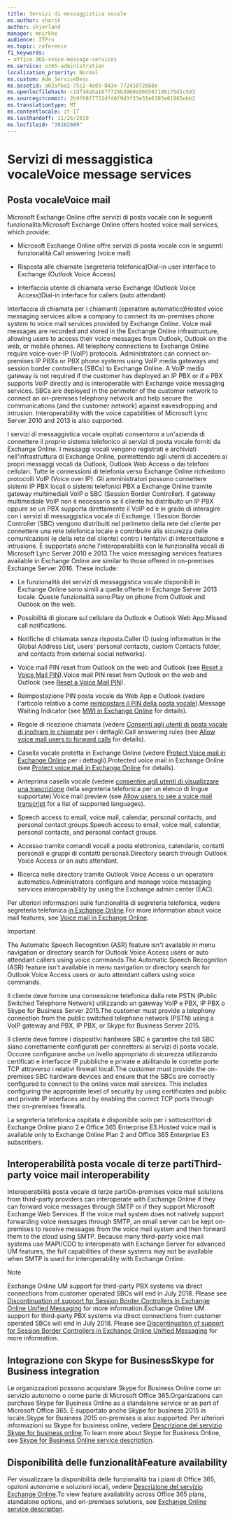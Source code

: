 ```yaml
---
title: Servizi di messaggistica vocale
ms.author: sharik
author: skjerland
manager: mnirkhe
audience: ITPro
ms.topic: reference
f1_keywords:
- office-365-voice-message-services
ms.service: o365-administration
localization_priority: Normal
ms.custom: Adm_ServiceDesc
ms.assetid: a02af6e2-75c2-4e83-843e-77241072068e
ms.openlocfilehash: c1df4da5a1877728b3060e5605071d8175d1c503
ms.sourcegitcommit: 2b9f68f7731dfd6f9d3f33e31e6303e81985ebb2
ms.translationtype: MT
ms.contentlocale: it-IT
ms.lasthandoff: 11/26/2019
ms.locfileid: "39262689"
---
```

# <a name="voice-message-services"></a><span data-ttu-id="18506-102">Servizi di messaggistica vocale</span><span class="sxs-lookup"><span data-stu-id="18506-102">Voice message services</span></span>

## <a name="voice-mail"></a><span data-ttu-id="18506-103">Posta vocale</span><span class="sxs-lookup"><span data-stu-id="18506-103">Voice mail</span></span>

<span data-ttu-id="18506-104">Microsoft Exchange Online offre servizi di posta vocale con le seguenti funzionalità:</span><span class="sxs-lookup"><span data-stu-id="18506-104">Microsoft Exchange Online offers hosted voice mail services, which provide:</span></span>
  
- <span data-ttu-id="18506-105">Microsoft Exchange Online offre servizi di posta vocale con le seguenti funzionalità:</span><span class="sxs-lookup"><span data-stu-id="18506-105">Call answering (voice mail)</span></span>
    
- <span data-ttu-id="18506-106">Risposta alle chiamate (segreteria telefonica)</span><span class="sxs-lookup"><span data-stu-id="18506-106">Dial-in user interface to Exchange (Outlook Voice Access)</span></span>
    
- <span data-ttu-id="18506-107">Interfaccia utente di chiamata verso Exchange (Outlook Voice Access)</span><span class="sxs-lookup"><span data-stu-id="18506-107">Dial-in interface for callers (auto attendant)</span></span>
    
<span data-ttu-id="18506-p101">Interfaccia di chiamata per i chiamanti (operatore automatico)</span><span class="sxs-lookup"><span data-stu-id="18506-p101">Hosted voice messaging services allow a company to connect its on-premises phone system to voice mail services provided by Exchange Online. Voice mail messages are recorded and stored in the Exchange Online infrastructure, allowing users to access their voice messages from Outlook, Outlook on the web, or mobile phones. All telephony connections to Exchange Online require voice-over-IP (VoIP) protocols. Administrators can connect on-premises IP PBXs or PBX phone systems using VoIP media gateways and session border controllers (SBCs) to Exchange Online. A VoIP media gateway is not required if the customer has deployed an IP PBX or if a PBX supports VoIP directly and is interoperable with Exchange voice messaging services. SBCs are deployed in the perimeter of the customer network to connect an on-premises telephony network and help secure the communications (and the customer network) against eavesdropping and intrusion. Interoperability with the voice capabilities of Microsoft Lync Server 2010 and 2013 is also supported.</span></span>
  
<span data-ttu-id="18506-p102">I servizi di messaggistica vocale ospitati consentono a un'azienda di connettere il proprio sistema telefonico ai servizi di posta vocale forniti da Exchange Online. I messaggi vocali vengono registrati e archiviati nell'infrastruttura di Exchange Online, permettendo agli utenti di accedere ai propri messaggi vocali da Outlook, Outlook Web Access o dai telefoni cellulari. Tutte le connessioni di telefonia verso Exchange Online richiedono protocolli VoIP (Voice over IP). Gli amministratori possono connettere sistemi IP PBX locali o sistemi telefonici PBX a Exchange Online tramite gateway multimediali VoIP o SBC (Session Border Controller). Il gateway multimediale VoIP non è necessario se il cliente ha distribuito un IP PBX oppure se un PBX supporta direttamente il VoIP ed è in grado di interagire con i servizi di messaggistica vocale di Exchange. I Session Border Controller (SBC) vengono distribuiti nel perimetro della rete del cliente per connettere una rete telefonica locale e contribuire alla sicurezza delle comunicazioni (e della rete del cliente) contro i tentativi di intercettazione e intrusione. È supportata anche l'interoperabilità con le funzionalità vocali di Microsoft Lync Server 2010 e 2013.</span><span class="sxs-lookup"><span data-stu-id="18506-p102">The voice messaging services features available in Exchange Online are similar to those offered in on-premises Exchange Server 2016. These include:</span></span>
  
- <span data-ttu-id="18506-117">Le funzionalità dei servizi di messaggistica vocale disponibili in Exchange Online sono simili a quelle offerte in Exchange Server 2013 locale. Queste funzionalità sono:</span><span class="sxs-lookup"><span data-stu-id="18506-117">Play on phone from Outlook and Outlook on the web.</span></span>
    
- <span data-ttu-id="18506-118">Possibilità di giocare sul cellulare da Outlook e Outlook Web App.</span><span class="sxs-lookup"><span data-stu-id="18506-118">Missed call notifications.</span></span>
    
- <span data-ttu-id="18506-119">Notifiche di chiamata senza risposta.</span><span class="sxs-lookup"><span data-stu-id="18506-119">Caller ID (using information in the Global Address List, users' personal contacts, custom Contacts folder, and contacts from external social networks).</span></span>
    
- <span data-ttu-id="18506-120">Voice mail PIN reset from Outlook on the web and Outlook (see [Reset a Voice Mail PIN](https://go.microsoft.com/fwlink/p/?LinkId=286328)).</span><span class="sxs-lookup"><span data-stu-id="18506-120">Voice mail PIN reset from Outlook on the web and Outlook (see [Reset a Voice Mail PIN](https://go.microsoft.com/fwlink/p/?LinkId=286328)).</span></span>
    
- <span data-ttu-id="18506-121">Reimpostazione PIN posta vocale da Web App e Outlook (vedere l'articolo relativo a come [reimpostare il PIN della posta vocale](https://go.microsoft.com/fwlink/p/?LinkId=271794)).</span><span class="sxs-lookup"><span data-stu-id="18506-121">Message Waiting Indicator (see [MWI in Exchange Online](https://go.microsoft.com/fwlink/p/?LinkId=271794) for details).</span></span> 
    
- <span data-ttu-id="18506-122">Regole di ricezione chiamata (vedere [Consenti agli utenti di posta vocale di inoltrare le chiamate](https://go.microsoft.com/fwlink/p/?LinkId=271795) per i dettagli).</span><span class="sxs-lookup"><span data-stu-id="18506-122">Call answering rules (see [Allow voice mail users to forward calls](https://go.microsoft.com/fwlink/p/?LinkId=271795) for details).</span></span>
    
- <span data-ttu-id="18506-123">Casella vocale protetta in Exchange Online (vedere [Protect Voice mail in Exchange Online](https://go.microsoft.com/fwlink/p/?LinkId=271796) per i dettagli).</span><span class="sxs-lookup"><span data-stu-id="18506-123">Protected voice mail in Exchange Online (see [Protect voice mail in Exchange Online](https://go.microsoft.com/fwlink/p/?LinkId=271796) for details).</span></span>
    
- <span data-ttu-id="18506-124">Anteprima casella vocale (vedere [consentire agli utenti di visualizzare una trascrizione](https://go.microsoft.com/fwlink/p/?LinkId=271797) della segreteria telefonica per un elenco di lingue supportate).</span><span class="sxs-lookup"><span data-stu-id="18506-124">Voice mail preview (see [Allow users to see a voice mail transcript](https://go.microsoft.com/fwlink/p/?LinkId=271797) for a list of supported languages).</span></span>
    
- <span data-ttu-id="18506-125">Speech access to email, voice mail, calendar, personal contacts, and personal contact groups.</span><span class="sxs-lookup"><span data-stu-id="18506-125">Speech access to email, voice mail, calendar, personal contacts, and personal contact groups.</span></span>
    
- <span data-ttu-id="18506-126">Accesso tramite comandi vocali a posta elettronica, calendario, contatti personali e gruppi di contatti personali.</span><span class="sxs-lookup"><span data-stu-id="18506-126">Directory search through Outlook Voice Access or an auto attendant.</span></span>
    
- <span data-ttu-id="18506-127">Ricerca nelle directory tramite Outlook Voice Access o un operatore automatico.</span><span class="sxs-lookup"><span data-stu-id="18506-127">Administrators configure and manage voice messaging services interoperability by using the Exchange admin center (EAC).</span></span>
    
<span data-ttu-id="18506-128">Per ulteriori informazioni sulle funzionalità di segreteria telefonica, vedere segreteria telefonica [in Exchange Online](https://go.microsoft.com/fwlink/p/?LinkId=271798).</span><span class="sxs-lookup"><span data-stu-id="18506-128">For more information about voice mail features, see [Voice mail in Exchange Online](https://go.microsoft.com/fwlink/p/?LinkId=271798).</span></span>
  
> [!IMPORTANT]
> <span data-ttu-id="18506-129">The Automatic Speech Recognition (ASR) feature isn't available in menu navigation or directory search for Outlook Voice Access users or auto attendant callers using voice commands.</span><span class="sxs-lookup"><span data-stu-id="18506-129">The Automatic Speech Recognition (ASR) feature isn't available in menu navigation or directory search for Outlook Voice Access users or auto attendant callers using voice commands.</span></span> 
>
> <span data-ttu-id="18506-130">Il cliente deve fornire una connessione telefonica dalla rete PSTN (Public Switched Telephone Network) utilizzando un gateway VoIP e PBX, IP PBX o Skype for Business Server 2015.</span><span class="sxs-lookup"><span data-stu-id="18506-130">The customer must provide a telephony connection from the public switched telephone network (PSTN) using a VoIP gateway and PBX, IP PBX, or Skype for Business Server 2015.</span></span> 
>
> <span data-ttu-id="18506-p103">Il cliente deve fornire i dispositivi hardware SBC e garantire che tali SBC siano correttamente configurati per connettersi ai servizi di posta vocale. Occorre configurare anche un livello appropriato di sicurezza utilizzando certificati e interfacce IP pubbliche e private e abilitando le corrette porte TCP attraverso i relativi firewall locali.</span><span class="sxs-lookup"><span data-stu-id="18506-p103">The customer must provide the on-premises SBC hardware devices and ensure that the SBCs are correctly configured to connect to the online voice mail services. This includes configuring the appropriate level of security by using certificates and public and private IP interfaces and by enabling the correct TCP ports through their on-premises firewalls.</span></span> 
>
> <span data-ttu-id="18506-133">La segreteria telefonica ospitata è disponibile solo per i sottoscrittori di Exchange Online piano 2 e Office 365 Enterprise E3.</span><span class="sxs-lookup"><span data-stu-id="18506-133">Hosted voice mail is available only to Exchange Online Plan 2 and Office 365 Enterprise E3 subscribers.</span></span> 
  
## <a name="third-party-voice-mail-interoperability"></a><span data-ttu-id="18506-134">Interoperabilità posta vocale di terze parti</span><span class="sxs-lookup"><span data-stu-id="18506-134">Third-party voice mail interoperability</span></span>

<span data-ttu-id="18506-p104">Interoperabilità posta vocale di terze parti</span><span class="sxs-lookup"><span data-stu-id="18506-p104">On-premises voice mail solutions from third-party providers can interoperate with Exchange Online if they can forward voice messages through SMTP or if they support Microsoft Exchange Web Services. If the voice mail system does not natively support forwarding voice messages through SMTP, an email server can be kept on-premises to receive messages from the voice mail system and then forward them to the cloud using SMTP. Because many third-party voice mail systems use MAPI/CDO to interoperate with Exchange Server for advanced UM features, the full capabilities of these systems may not be available when SMTP is used for interoperability with Exchange Online.</span></span>
  
> [!NOTE]
> <span data-ttu-id="18506-p105">Exchange Online UM support for third-party PBX systems via direct connections from customer operated SBCs will end in July 2018. Please see [Discontinuation of support for Session Border Controllers in Exchange Online Unified Messaging](https://techcommunity.microsoft.com/t5/Exchange-Team-Blog/Discontinuation-of-support-for-Session-Border-Controllers-in/ba-p/607117) for more information.</span><span class="sxs-lookup"><span data-stu-id="18506-p105">Exchange Online UM support for third-party PBX systems via direct connections from customer operated SBCs will end in July 2018. Please see [Discontinuation of support for Session Border Controllers in Exchange Online Unified Messaging](https://techcommunity.microsoft.com/t5/Exchange-Team-Blog/Discontinuation-of-support-for-Session-Border-Controllers-in/ba-p/607117) for more information.</span></span> 
  
## <a name="skype-for-business-integration"></a><span data-ttu-id="18506-140">Integrazione con Skype for Business</span><span class="sxs-lookup"><span data-stu-id="18506-140">Skype for Business integration</span></span>

<span data-ttu-id="18506-141">Le organizzazioni possono acquistare Skype for Business Online come un servizio autonomo o come parte di Microsoft Office 365.</span><span class="sxs-lookup"><span data-stu-id="18506-141">Organizations can purchase Skype for Business Online as a standalone service or as part of Microsoft Office 365.</span></span> <span data-ttu-id="18506-142">È supportato anche Skype for business 2015 in locale.</span><span class="sxs-lookup"><span data-stu-id="18506-142">Skype for Business 2015 on-premises is also supported.</span></span> <span data-ttu-id="18506-143">Per ulteriori informazioni su Skype for business online, vedere [Descrizione del servizio Skype for business online](../skype-for-business-online-service-description/skype-for-business-online-service-description.md).</span><span class="sxs-lookup"><span data-stu-id="18506-143">To learn more about Skype for Business Online, see [Skype for Business Online service description](../skype-for-business-online-service-description/skype-for-business-online-service-description.md).</span></span>
  
## <a name="feature-availability"></a><span data-ttu-id="18506-144">Disponibilità delle funzionalità</span><span class="sxs-lookup"><span data-stu-id="18506-144">Feature availability</span></span>

<span data-ttu-id="18506-145">Per visualizzare la disponibilità delle funzionalità tra i piani di Office 365, opzioni autonome e soluzioni locali, vedere [Descrizione del servizio Exchange Online](exchange-online-service-description.md).</span><span class="sxs-lookup"><span data-stu-id="18506-145">To view feature availability across Office 365 plans, standalone options, and on-premises solutions, see [Exchange Online service description](exchange-online-service-description.md).</span></span>
  

